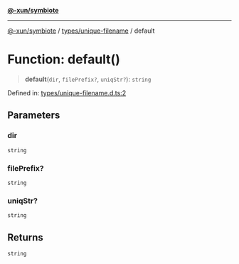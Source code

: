 [**@-xun/symbiote**](../../../README.md)

***

[@-xun/symbiote](../../../README.md) / [types/unique-filename](../README.md) / default

# Function: default()

> **default**(`dir`, `filePrefix?`, `uniqStr?`): `string`

Defined in: [types/unique-filename.d.ts:2](https://github.com/Xunnamius/symbiote/blob/3708c142929779cedae6f80fd8d92e8d468daaf9/types/unique-filename.d.ts#L2)

## Parameters

### dir

`string`

### filePrefix?

`string`

### uniqStr?

`string`

## Returns

`string`
